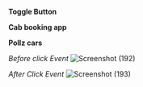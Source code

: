**Toggle Button**

**Cab booking app**

**Pollz cars**

*Before click Event*
![Screenshot (192)](https://github.com/user-attachments/assets/98c67714-26a7-4036-8f41-2e54f97b4419)


*After Click Event*
![Screenshot (193)](https://github.com/user-attachments/assets/2d77f904-7ef5-4736-a65f-b85055673ac9)


